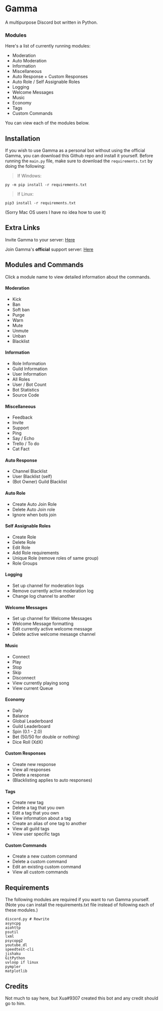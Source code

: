 # Gamma
A multipurpose Discord bot written in Python.

### Modules
Here's a list of currently running modules:

- Moderation
- Auto Moderation
- Information
- Miscellaneous
- Auto Response + Custom Responses
- Auto Role / Self Assignable Roles
- Logging
- Welcome Messages
- Music
- Economy
- Tags
- Custom Commands

You can view each of the modules below.

## Installation
If you wish to use Gamma as a personal bot without using
the official Gamma, you can download this Github repo and
install it yourself. Before running the `main.py` file,
make sure to download the `requirements.txt` by doing the
following:

> If Windows:
```
py -m pip install -r requirements.txt
```
> If Linux:
```
pip3 install -r requirements.txt
```
(Sorry Mac OS users I have no idea how to use it)

## Extra Links
Invite Gamma to your server:
[Here](https://discordapp.com/api/oauth2/authorize?client_id=478437101122224128&permissions=8&scope=bot)

Join Gamma's **official** support server: [Here](https://discordapp.com/invite/JBQ2BEa)

## Modules and Commands
Click a module name to view  detailed information about the
commands.

#### Moderation
- Kick
- Ban
- Soft ban
- Purge
- Warn
- Mute
- Unmute
- Unban
- Blacklist

#### Information
- Role Information
- Guild Information
- User Information
- All Roles
- User / Bot Count
- Bot Statistics
- Source Code

#### Miscellaneous
- Feedback
- Invite
- Support
- Ping
- Say / Echo
- Trello / To do
- Cat Fact

#### Auto Response
- Channel Blacklist
- User Blacklist (self)
- (Bot Owner) Guild Blacklist

#### Auto Role
- Create Auto Join Role
- Delete Auto Join role
- Ignore when bots join

#### Self Assignable Roles
- Create Role
- Delete Role
- Edit Role
- Add Role requirements
- Unique Role (remove roles of same group)
- Role Groups

#### Logging
- Set up channel for moderation logs
- Remove currently active moderation log
- Change log channel to another

#### Welcome Messages
- Set up channel for Welcome Messages
- Welcome Message formatting
- Edit currently active welcome message
- Delete active welcome mesasge channel

#### Music
- Connect
- Play
- Stop
- Skip
- Disconnect
- View currently playing song
- View current Queue

#### Economy
- Daily
- Balance
- Global Leaderboard
- Guild Leaderboard
- Spin (0.1 - 2.0)
- Bet (50/50 for double or nothing)
- Dice Roll (XdX)

#### Custom Responses
- Create new response
- View all responses
- Delete a response
- (Blacklisting applies to auto responses)

#### Tags
- Create new tag
- Delete a tag that you own
- Edit a tag that you own
- View information about a tag
- Create an alias of one tag to another
- View all guild tags
- View user specific tags

#### Custom Commands
- Create a new custom command
- Delete a custom command
- Edit an existing custom command
- View all custom commands

## Requirements
The following modules are required if you want to run
Gamma yourself. (Note you can install the
requirements.txt file instead of following each of
these modules.)
```
discord.py # Rewrite
asyncpg
aiohttp
psutil
lxml
psycopg2
youtube_dl
speedtest-cli
jishaku
GitPython
uvloop if linux
pympler
matplotlib
```

## Credits
Not much to say here, but Xua#9307 created this bot and
any credit should go to him.
